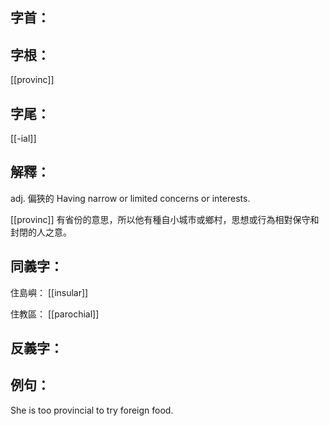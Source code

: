 
## 字首：

## 字根：
[[provinc]]

## 字尾：
[[-ial]]

## 解釋：
adj.
偏狹的
Having narrow or limited concerns or interests.

[[provinc]] 有省份的意思，所以他有種自小城市或鄉村，思想或行為相對保守和封閉的人之意。
## 同義字：
住島嶼：
[[insular]]

住教區：
[[parochial]]

## 反義字：

## 例句：
She is too provincial to try foreign food.